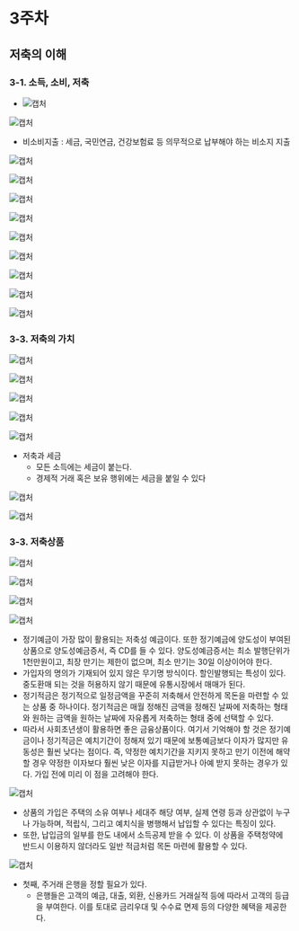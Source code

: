 # 3주차



## 저축의 이해



### 3-1. 소득, 소비, 저축

- ![캡처](md-images/%EC%BA%A1%EC%B2%98-1638535922076.PNG)

![캡처](md-images/%EC%BA%A1%EC%B2%98-1638535941321.PNG)

- 비소비지출 : 세금, 국민연금, 건강보험료 등 의무적으로 납부해야 하는 비소지 지출

![캡처](md-images/%EC%BA%A1%EC%B2%98-1638535995421.PNG)

![캡처](md-images/%EC%BA%A1%EC%B2%98-1638536022194.PNG)

![캡처](md-images/%EC%BA%A1%EC%B2%98-1638536045329.PNG)

![캡처](md-images/%EC%BA%A1%EC%B2%98-1638536094879.PNG)

![캡처](md-images/%EC%BA%A1%EC%B2%98-1638536126302.PNG)

![캡처](md-images/%EC%BA%A1%EC%B2%98-1638536150377.PNG)

![캡처](md-images/%EC%BA%A1%EC%B2%98-1638536165147.PNG)

![캡처](md-images/%EC%BA%A1%EC%B2%98-1638536195149.PNG)

![캡처](md-images/%EC%BA%A1%EC%B2%98-1638536209294.PNG)

### 3-3. 저축의 가치

![캡처](md-images/%EC%BA%A1%EC%B2%98-1638536398292.PNG)

![캡처](md-images/%EC%BA%A1%EC%B2%98-1638536445326.PNG)

![캡처](md-images/%EC%BA%A1%EC%B2%98-1638536475180.PNG)

![캡처](md-images/%EC%BA%A1%EC%B2%98-1638536501437.PNG)

![캡처](md-images/%EC%BA%A1%EC%B2%98-1638536514708.PNG)

- 저축과 세금
  - 모든 소득에는 세금이 붙는다.
  - 경제적 거래 혹은 보유 행위에는 세금을 붙일 수 있다

![캡처](md-images/%EC%BA%A1%EC%B2%98-1638536559686.PNG)

![캡처](md-images/%EC%BA%A1%EC%B2%98-1638536572754.PNG)

### 3-3. 저축상품

![캡처](md-images/%EC%BA%A1%EC%B2%98-1638536735734.PNG)

![캡처](md-images/%EC%BA%A1%EC%B2%98-1638536759056.PNG)

![캡처](md-images/%EC%BA%A1%EC%B2%98-1638536806000.PNG)

![캡처](md-images/%EC%BA%A1%EC%B2%98-1638536843079.PNG)

- 정기예금이 가장 많이 활용되는 저축성 예금이다. 또한 정기예금에 양도성이 부여된 상품으로 양도성예금증서, 즉 CD를 들 수 있다. 양도성예금증서는 최소 발행단위가 1천만원이고, 최장 만기는 제한이 없으며, 최소 만기는 30일 이상이어야 한다.
- 가입자의 명의가 기재되어 있지 않은 무기명 방식이다. 할인발행되는 특성이 있다. 중도환매 되는 것을 허용하지 않기 때문에 유통시장에서 매매가 된다.
- 정기적금은 정기적으로 일정금액을 꾸준히 저축해서 안전하게 목돈을 마련할 수 있는 상품 중 하나이다. 정기적금은 매월 정해진 금액을 정해진 날짜에 저축하는 형태와 원하는 금액을 원하는 날짜에 자유롭게 저축하는 형태 중에 선택할 수 있다.
- 따라서 사회초년생이 활용하면 좋은 금융상품이다. 여기서 기억해야 할 것은 정기예금이나 정기적금은 예치기간이 정해져 있기 때문에 보통예금보다 이자가 많지만 유동성은 훨씬 낮다는 점이다. 즉, 약정한 예치기간을 지키지 못하고 만기 이전에 해약할 경우 약정한 이자보다 훨씬 낮은 이자를 지급받거나 아예 받지 못하는 경우가 있다. 가입 전에 미리 이 점을 고려해야 한다.

![캡처](md-images/%EC%BA%A1%EC%B2%98-1638537301654.PNG)

- 상품의 가입은 주택의 소유 여부나 세대주 해당 여부, 실제 연령 등과 상관없이 누구나 가능하며, 적립식, 그리고 예치식을 병행해서 납입할 수 있다는 특징이 있다.
- 또한, 납입금의 일부를 한도 내에서 소득공제 받을 수 있다. 이 상품을 주택청약에 반드시 이용하지 않더라도 일반 적금처럼 목돈 마련에 활용할 수 있다.

![캡처](md-images/%EC%BA%A1%EC%B2%98-1638537407896.PNG)

- 첫째, 주거래 은행을 정할 필요가 있다.
  - 은행들은 고객의 예금, 대출, 외환, 신용카드 거래실적 등에 따라서 고객의 등급을 부여한다. 이를 토대로 금리우대 및 수수료 면제 등의 다양한 혜택을 제공한다.
